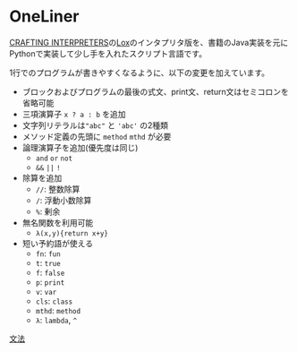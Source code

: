 # OneLiner

[CRAFTING INTERPRETERS](https://craftinginterpreters.com)の[Lox](https://craftinginterpreters.com/the-lox-language.html)のインタプリタ版を、書籍のJava実装を元にPythonで実装して少し手を入れたスクリプト言語です。

1行でのプログラムが書きやすくなるように、以下の変更を加えています。

- ブロックおよびプログラムの最後の式文、print文、return文はセミコロンを省略可能
- 三項演算子 `x ? a : b` を追加
- 文字列リテラルは`"abc"` と `'abc'` の2種類
- メソッド定義の先頭に `method` `mthd` が必要
- 論理演算子を追加(優先度は同じ)
  - `and` `or` `not`
  - `&&` `||` `!`
- 除算を追加
  - `//`: 整数除算
  - `/`: 浮動小数除算
  - `%`: 剰余
- 無名関数を利用可能
  - `λ(x,y){return x+y}`
- 短い予約語が使える
  - `fn`: `fun`
  - `t`: `true`
  - `f`: `false`
  - `p`: `print`
  - `v`: `var`
  - `cls`: `class`
  - `mthd`: `method`
  - `λ`: `lambda`, `^`


[文法](./grammar.md)